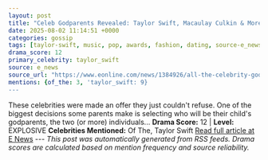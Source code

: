 ```yaml
---
layout: post
title: "Celeb Godparents Revealed: Taylor Swift, Macaulay Culkin & More"
date: 2025-08-02 11:14:51 +0000
categories: gossip
tags: [taylor-swift, music, pop, awards, fashion, dating, source-e_news, drama-explosive]
drama_score: 12
primary_celebrity: taylor_swift
source: e_news
source_url: "https://www.eonline.com/news/1384926/all-the-celebrity-godparents-you-didnt-know-about?cmpid=rss-syndicate-genericrss-us-top_stories"
mentions: {of_the: 3, 'taylor_swift: 9}
---
```


These celebrities were made an offer they just couldn't refuse. One of the biggest decisions some parents make is selecting who will be their child's godparents, the two (or more) individuals... **Drama Score:** 12 | **Level:** EXPLOSIVE **Celebrities Mentioned:** Of The, Taylor Swift [Read full article at E News](https://www.eonline.com/news/1384926/all-the-celebrity-godparents-you-didnt-know-about?cmpid=rss-syndicate-genericrss-us-top_stories) --- *This post was automatically generated from RSS feeds. Drama scores are calculated based on mention frequency and source reliability.*